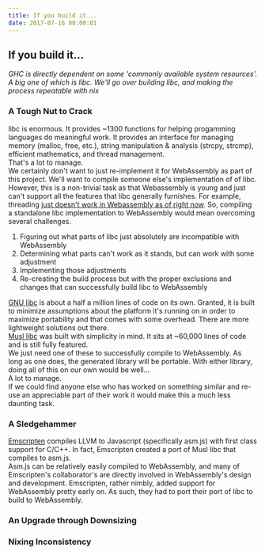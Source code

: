 ```yaml
---
title: If you build it...
date: 2017-07-16 00:00:01
---
```

## If you build it...
_GHC is directly dependent on some 'commonly available system resources'. A big one of which is libc. We'll go over building libc, and making the process repeatable with nix_

### A Tough Nut to Crack
libc is enormous. It provides ~1300 functions for helping progamming languages do meaningful work. It provides an interface for managing memory (malloc, free, etc.), string manipulation & analysis (strcpy, strcmp), efficient mathematics, and thread management.  
That's a lot to manage.  
We certainly don't want to just re-implement it for WebAssembly as part of this project. We'll want to compile someone else's implementation of of libc.  
However, this is a non-trivial task as that Webassembly is young and just can't support all the features that libc generally furnishes. For example, threading [just doesn't work in Webassembly as of right now](https://github.com/WebAssembly/design/blob/master/FutureFeatures.md). So, compiling a standalone libc implementation to WebAssembly would mean overcoming several challenges.  

1. Figuring out what parts of libc just absolutely are incompatible with WebAssembly
2. Determining what parts can't work as it stands, but can work with some adjustment
3. Implementing those adjustments
4. Re-creating the build process but with the proper exclusions and changes that can successfully build libc to WebAssembly
  
[GNU libc](https://www.gnu.org/software/libc/manual/) is about a half a million lines of code on its own. Granted, it is built to minimize assumptions about the platform it's running on in order to maximize portability and that comes with some overhead. There are more lightweight solutions out there.  
[Musl libc](https://www.musl-libc.org/) was built with simplicity in mind. It sits at ~60,000 lines of code and is still fully featured.  
We just need one of these to successfully compile to WebAssembly. As long as one does, the generated library will be portable. With either library, doing all of this on our own would be well...  
A lot to manage.  
If we could find anyone else who has worked on something similar and re-use an appreciable part of their work it would make this a much less daunting task.

### A Sledgehammer 
[Emscripten](https://github.com/kripken/emscripten) compiles LLVM to Javascript (specifically asm.js) with first class support for C/C++. In fact, Emscripten created a port of Musl libc that compiles to asm.js.  
Asm.js can be relatively easily compiled to WebAssembly, and many of Emscripten's collaborator's are directly involved in WebAssembly's design and development. Emscripten, rather nimbly, added support for WebAssembly pretty early on. As such, they had to port their port of libc to build to WebAssembly. 

### An Upgrade through Downsizing

### Nixing Inconsistency
